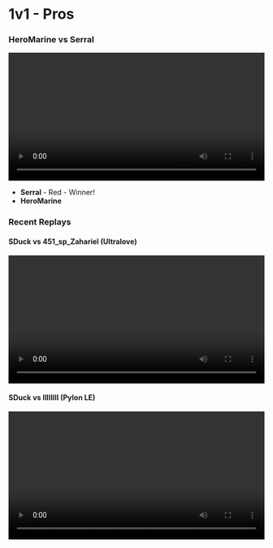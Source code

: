 # 1v1 - Pros

### HeroMarine vs Serral

<video src="/textbooks/starcraft_2/videos/HeroMarine_vs_Serral.mp4" controls width="100%"></video>

- **Serral** - Red - Winner!
- **HeroMarine**

### Recent Replays

#### SDuck vs 451_sp_Zahariel (Ultralove)

<video src="/textbooks/starcraft_2/videos/SDuck_sp_Stoic_vs_451_sp_Zahariel.mp4" controls width="100%"></video>


#### SDuck vs IIIIIIII (Pylon LE)

<video src="/textbooks/starcraft_2/videos/SDuck_sp_Stoic_vs_IIIIIIII.mp4" controls width="100%"></video>

